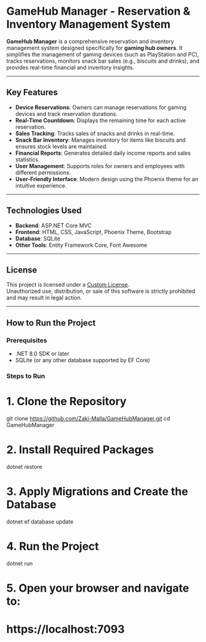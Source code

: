 # GameHub Manager - Reservation & Inventory Management System

**GameHub Manager** is a comprehensive reservation and inventory management system designed specifically for **gaming hub owners**. It simplifies the management of gaming devices (such as PlayStation and PC), tracks reservations, monitors snack bar sales (e.g., biscuits and drinks), and provides real-time financial and inventory insights.

---

## Key Features

- **Device Reservations**: Owners can manage reservations for gaming devices and track reservation durations.
- **Real-Time Countdown**: Displays the remaining time for each active reservation.
- **Sales Tracking**: Tracks sales of snacks and drinks in real-time.
- **Snack Bar Inventory**: Manages inventory for items like biscuits and ensures stock levels are maintained.
- **Financial Reports**: Generates detailed daily income reports and sales statistics.
- **User Management**: Supports roles for owners and employees with different permissions.
- **User-Friendly Interface**: Modern design using the Phoenix theme for an intuitive experience.

---

## Technologies Used

- **Backend**: ASP.NET Core MVC
- **Frontend**: HTML, CSS, JavaScript, Phoenix Theme, Bootstrap
- **Database**: SQLite
- **Other Tools**: Entity Framework Core, Font Awesome

---

## License

This project is licensed under a [Custom License](LICENSE).  
Unauthorized use, distribution, or sale of this software is strictly prohibited and may result in legal action.

---

## How to Run the Project

### Prerequisites
- .NET 8.0 SDK or later
- SQLite (or any other database supported by EF Core)

### Steps to Run


# 1. **Clone the Repository**
git clone https://github.com/Zaki-Malla/GameHubManager.git
cd GameHubManager

# 2. **Install Required Packages**
dotnet restore

# 3. **Apply Migrations and Create the Database**
dotnet ef database update

# 4. **Run the Project**
dotnet run

# 5. **Open your browser and navigate to:**
# https://localhost:7093
